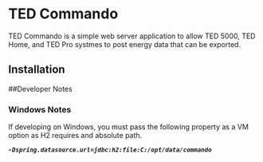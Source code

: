 # TED Commando
TED Commando is a simple web server application to allow TED 5000, TED Home, and TED Pro systmes to post energy data that can be exported.

## Installation


##Developer Notes



### Windows Notes

If developing on Windows, you must pass the following property as a VM option as H2 requires and absolute path.
 
**_`-Dspring.datasource.url=jdbc:h2:file:C:/opt/data/commando`_** 

